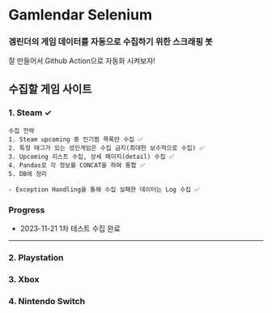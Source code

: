 # Gamlendar Selenium

### 겜린더의 게임 데이터를 자동으로 수집하기 위한 스크래핑 봇

잘 만들어서 Github Action으로 자동화 시켜보자!

## 수집할 게임 사이트
### 1. Steam &check;
    수집 전략
    1. Steam upcoming 중 인기찜 목록만 수집 ✅
    2. 특정 태그가 있는 성인게임은 수집 금지(최대한 보수적으로 수집) ✅
    3. Upcoming 리스트 수집, 상세 페이지(detail) 수집 ✅
    4. Pandas로 각 정보를 CONCAT을 하여 통합 ✅
    5. DB에 정리

    - Exception Handling을 통해 수집 실패한 데이터는 Log 수집 ✅

### Progress
- 2023-11-21 1차 테스트 수집 완료

---

### 2. Playstation

### 3. Xbox

### 4. Nintendo Switch
   







